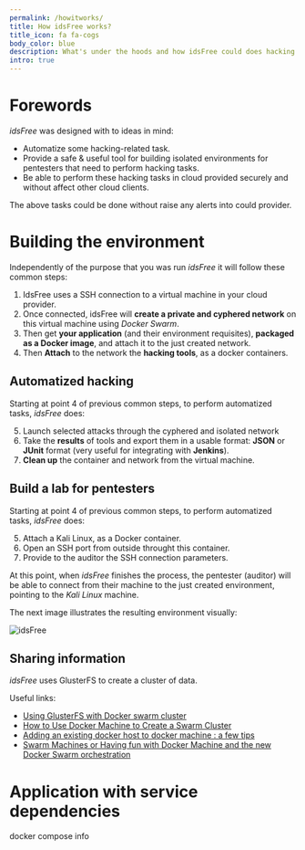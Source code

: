 ```yaml
---
permalink: /howitworks/
title: How idsFree works?  
title_icon: fa fa-cogs
body_color: blue
description: What's under the hoods and how idsFree could does hacking tasks safe
intro: true
---
```


Forewords
=========

*idsFree* was designed with to ideas in mind:
 
- Automatize some hacking-related task.
- Provide a safe & useful tool for building isolated environments for pentesters that need to perform hacking tasks. 
- Be able to perform these hacking tasks in cloud provided securely and without affect other cloud clients.

The above tasks could be done without raise any alerts into could provider.

Building the environment
========================

Independently of the purpose that you was run *idsFree* it will follow these common steps: 

1. IdsFree uses a SSH connection to a virtual machine in your cloud provider.
2. Once connected, idsFree will **create a private and cyphered network** on this virtual machine using *Docker Swarm*.
3. Then get **your application** (and their environment requisites), **packaged as a Docker image**, and attach it to the just created network.
4. Then **Attach** to the network the **hacking tools**, as a docker containers.

Automatized hacking
-------------------

Starting at point 4 of previous common steps, to perform automatized tasks, *idsFree* does:

5. Launch selected attacks through the cyphered and isolated network
6. Take the **results** of tools and export them in a usable format: **JSON** or **JUnit** format (very useful for integrating with **Jenkins**).
7. **Clean up** the container and network from the virtual machine.

Build a lab for pentesters
--------------------------

Starting at point 4 of previous common steps, to perform automatized tasks, *idsFree* does: 

5. Attach a Kali Linux, as a Docker container.
6. Open an SSH port from outside throught this container.
7. Provide to the auditor the SSH connection parameters. 

At this point, when *idsFree* finishes the process, the pentester (auditor) will be able to connect from their machine to the just created environment, pointing to the *Kali Linux* machine.

The next image illustrates the resulting environment visually:

![idsFree](/assets/images/hacking-with-idsfree.png)


Sharing information
---------------------

*idsFree* uses GlusterFS to create a cluster of data. 


Useful links:

- [Using GlusterFS with Docker swarm cluster](http://embaby.com/blog/using-glusterfs-docker-swarm-cluster/)
- [How to Use Docker Machine to Create a Swarm Cluster](https://www.linux.com/learn/how-use-docker-machine-create-swarm-cluster)
- [Adding an existing docker host to docker machine : a few tips](https://blog.dahanne.net/2015/10/07/adding-an-existing-docker-host-to-docker-machine-a-few-tips/)
- [Swarm Machines or Having fun with Docker Machine and the new Docker Swarm orchestration](https://blog.hypriot.com/post/swarm-machines-or-having-fun-with-docker-machine-and-the-new-docker-swarm-orchestration/)


Application with service dependencies
=====================================

docker compose info